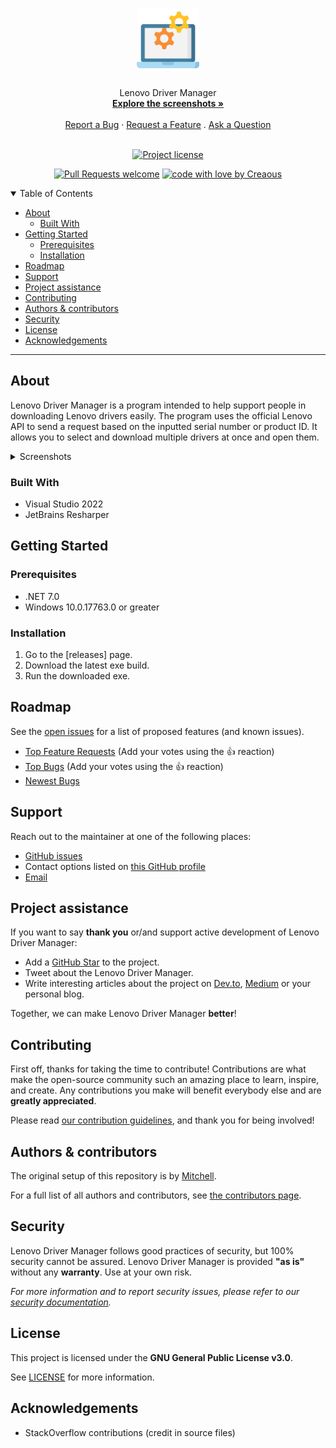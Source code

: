 <h1 align="center">
  <a href="https://github.com/Creaous/LenovoDriverManager">
    <img src="/docs/images/Logo.png" alt="Logo" width="100" height="100">
  </a>
</h1>

<div align="center">
  Lenovo Driver Manager
  <br />
  <a href="#about"><strong>Explore the screenshots »</strong></a>
  <br />
  <br />
  <a href="https://github.com/Creaous/LenovoDriverManager/issues/new?assignees=&labels=bug&template=01_BUG_REPORT.md&title=bug%3A+">Report a Bug</a>
  ·
  <a href="https://github.com/Creaous/LenovoDriverManager/issues/new?assignees=&labels=enhancement&template=02_FEATURE_REQUEST.md&title=feat%3A+">Request a Feature</a>
  .
  <a href="https://github.com/Creaous/LenovoDriverManager/issues/new?assignees=&labels=question&template=04_SUPPORT_QUESTION.md&title=support%3A+">Ask a Question</a>
</div>

<div align="center">
<br />

[![Project license](https://img.shields.io/github/license/Creaous/LenovoDriverManager.svg?style=flat-square)](LICENSE)

[![Pull Requests welcome](https://img.shields.io/badge/PRs-welcome-ff69b4.svg?style=flat-square)](https://github.com/Creaous/LenovoDriverManager/issues?q=is%3Aissue+is%3Aopen+label%3A%22help+wanted%22)
[![code with love by Creaous](https://img.shields.io/badge/%3C%2F%3E%20with%20%E2%99%A5%20by-Creaous-ff1414.svg?style=flat-square)](https://github.com/Creaous)

</div>

<details open="open">
<summary>Table of Contents</summary>

- [About](#about)
  - [Built With](#built-with)
- [Getting Started](#getting-started)
  - [Prerequisites](#prerequisites)
  - [Installation](#installation)
- [Roadmap](#roadmap)
- [Support](#support)
- [Project assistance](#project-assistance)
- [Contributing](#contributing)
- [Authors & contributors](#authors--contributors)
- [Security](#security)
- [License](#license)
- [Acknowledgements](#acknowledgements)

</details>

---

## About

Lenovo Driver Manager is a program intended to help support people in downloading Lenovo drivers easily. The program uses the official Lenovo API to send a request based on the inputted serial number or product ID. It allows you to select and download multiple drivers at once and open them.

<details>
<summary>Screenshots</summary>
<br>

|                               Start                          |                               Driver List                                |                               Downloads                              |                               Settings                             |
| :----------------------------------------------------------: | :----------------------------------------------------------------------: | :------------------------------------------------------------------: | :----------------------------------------------------------------: |
| <img src="docs/images/start.png" title="Start" width="100%"> | <img src="docs/images/driver-list.png" title="Driver List" width="100%"> | <img src="docs/images/downloads.png" title="Downloads" width="100%"> | <img src="docs/images/settings.png" title="Settings" width="100%"> |

</details>

### Built With

- Visual Studio 2022
- JetBrains Resharper

## Getting Started

### Prerequisites

- .NET 7.0
- Windows 10.0.17763.0 or greater

### Installation

1. Go to the [releases] page.
2. Download the latest exe build.
3. Run the downloaded exe.

## Roadmap

See the [open issues](https://github.com/Creaous/LenovoDriverManager/issues) for a list of proposed features (and known issues).

- [Top Feature Requests](https://github.com/Creaous/LenovoDriverManager/issues?q=label%3Aenhancement+is%3Aopen+sort%3Areactions-%2B1-desc) (Add your votes using the 👍 reaction)
- [Top Bugs](https://github.com/Creaous/LenovoDriverManager/issues?q=is%3Aissue+is%3Aopen+label%3Abug+sort%3Areactions-%2B1-desc) (Add your votes using the 👍 reaction)
- [Newest Bugs](https://github.com/Creaous/LenovoDriverManager/issues?q=is%3Aopen+is%3Aissue+label%3Abug)

## Support

Reach out to the maintainer at one of the following places:

- [GitHub issues](https://github.com/Creaous/LenovoDriverManager/issues/new?assignees=&labels=question&template=04_SUPPORT_QUESTION.md&title=support%3A+)
- Contact options listed on [this GitHub profile](https://github.com/Creaous)
- [Email](mailto:m@creaous.net)

## Project assistance

If you want to say **thank you** or/and support active development of Lenovo Driver Manager:

- Add a [GitHub Star](https://github.com/Creaous/LenovoDriverManager) to the project.
- Tweet about the Lenovo Driver Manager.
- Write interesting articles about the project on [Dev.to](https://dev.to/), [Medium](https://medium.com/) or your personal blog.

Together, we can make Lenovo Driver Manager **better**!

## Contributing

First off, thanks for taking the time to contribute! Contributions are what make the open-source community such an amazing place to learn, inspire, and create. Any contributions you make will benefit everybody else and are **greatly appreciated**.


Please read [our contribution guidelines](docs/CONTRIBUTING.md), and thank you for being involved!

## Authors & contributors

The original setup of this repository is by [Mitchell](https://github.com/Creaous).

For a full list of all authors and contributors, see [the contributors page](https://github.com/Creaous/LenovoDriverManager/contributors).

## Security

Lenovo Driver Manager follows good practices of security, but 100% security cannot be assured.
Lenovo Driver Manager is provided **"as is"** without any **warranty**. Use at your own risk.

_For more information and to report security issues, please refer to our [security documentation](docs/SECURITY.md)._

## License

This project is licensed under the **GNU General Public License v3.0**.

See [LICENSE](LICENSE) for more information.

## Acknowledgements

- StackOverflow contributions (credit in source files)
